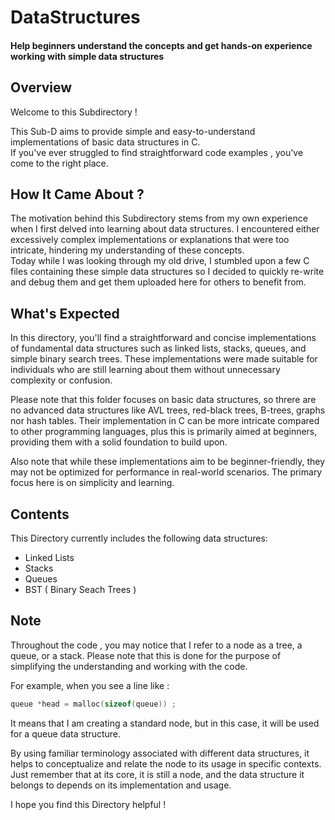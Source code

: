 # DataStructures
#### Help beginners understand the concepts and get hands-on experience working with simple data structures
## Overview

Welcome to this Subdirectory ! 

This Sub-D aims to provide simple and easy-to-understand implementations of basic data structures in C. 
<br>If you've ever struggled to find straightforward code examples , you've come to the right place.

## How It Came About ?

The motivation behind this Subdirectory stems from my own experience when I first delved into learning about data structures. I encountered either excessively complex implementations or explanations that were too intricate, hindering my understanding of these concepts.
<br>Today while I was looking through my old drive, I stumbled upon a few C files containing these simple data structures so I decided to quickly re-write and debug them and get them uploaded here for others to benefit from.

## What's Expected
In this directory, you'll find a straightforward and concise implementations of fundamental data structures such as linked lists, stacks, queues, and simple binary search trees. These implementations were made suitable for individuals who are still learning about them without unnecessary complexity or confusion.

Please note that this folder focuses on basic data structures, so threre are no advanced data structures like AVL trees, red-black trees, B-trees, graphs nor hash tables. Their implementation in C can be more intricate compared to other programming languages, plus this is primarily aimed at beginners, providing them with a solid foundation to build upon.

Also note that while these implementations aim to be beginner-friendly, they may not be optimized for performance in real-world scenarios. The primary focus here is on simplicity and learning.

## Contents 

This Directory currently includes the following data structures: 
- Linked Lists
- Stacks
- Queues
- BST ( Binary Seach Trees ) 

## Note

Throughout the code , you may notice that I refer to a node as a tree, a queue, or a stack. Please note that this is done for the purpose of simplifying the understanding and working with the code.

For example, when you see a line like :
```C
queue *head = malloc(sizeof(queue)) ;
```

It means that I am creating a standard node, but in this case, it will be used for a queue data structure.

By using familiar terminology associated with different data structures, it helps to conceptualize and relate the node to its usage in specific contexts.
<br>Just remember that at its core, it is still a node, and the data structure it belongs to depends on its implementation and usage.


I hope you find this Directory helpful !
